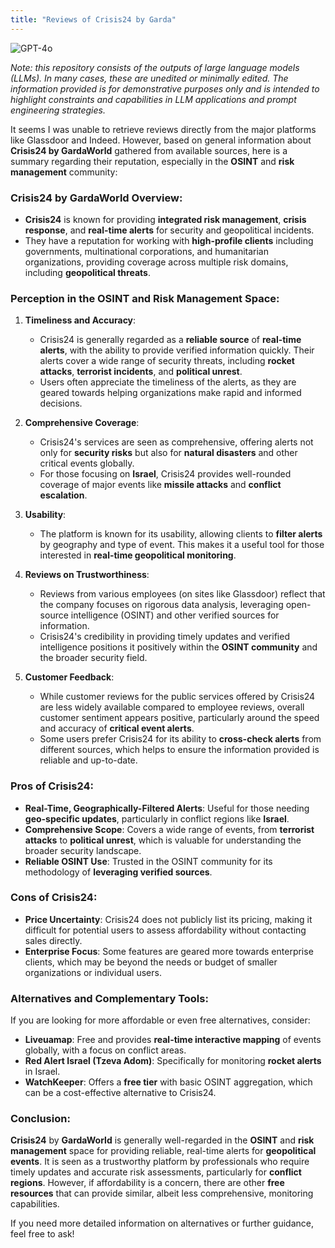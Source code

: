 ```yaml
---
title: "Reviews of Crisis24 by Garda"
---
```

![GPT-4o](https://img.shields.io/badge/GPT--4o-3333FF?style=for-the-badge&logo=openai&logoColor=white)



*Note: this repository consists of the outputs of large language models (LLMs). In many cases, these are unedited or minimally edited. The information provided is for demonstrative purposes only and is intended to highlight constraints and capabilities in LLM applications and prompt engineering strategies.*


It seems I was unable to retrieve reviews directly from the major platforms like Glassdoor and Indeed. However, based on general information about **Crisis24 by GardaWorld** gathered from available sources, here is a summary regarding their reputation, especially in the **OSINT** and **risk management** community:

### **Crisis24 by GardaWorld Overview:**
- **Crisis24** is known for providing **integrated risk management**, **crisis response**, and **real-time alerts** for security and geopolitical incidents.
- They have a reputation for working with **high-profile clients** including governments, multinational corporations, and humanitarian organizations, providing coverage across multiple risk domains, including **geopolitical threats**.

### **Perception in the OSINT and Risk Management Space:**
1. **Timeliness and Accuracy**:
   - Crisis24 is generally regarded as a **reliable source** of **real-time alerts**, with the ability to provide verified information quickly. Their alerts cover a wide range of security threats, including **rocket attacks**, **terrorist incidents**, and **political unrest**.
   - Users often appreciate the timeliness of the alerts, as they are geared towards helping organizations make rapid and informed decisions.

2. **Comprehensive Coverage**:
   - Crisis24's services are seen as comprehensive, offering alerts not only for **security risks** but also for **natural disasters** and other critical events globally.
   - For those focusing on **Israel**, Crisis24 provides well-rounded coverage of major events like **missile attacks** and **conflict escalation**.

3. **Usability**:
   - The platform is known for its usability, allowing clients to **filter alerts** by geography and type of event. This makes it a useful tool for those interested in **real-time geopolitical monitoring**.

4. **Reviews on Trustworthiness**:
   - Reviews from various employees (on sites like Glassdoor) reflect that the company focuses on rigorous data analysis, leveraging open-source intelligence (OSINT) and other verified sources for information.
   - Crisis24's credibility in providing timely updates and verified intelligence positions it positively within the **OSINT community** and the broader security field.

5. **Customer Feedback**:
   - While customer reviews for the public services offered by Crisis24 are less widely available compared to employee reviews, overall customer sentiment appears positive, particularly around the speed and accuracy of **critical event alerts**.
   - Some users prefer Crisis24 for its ability to **cross-check alerts** from different sources, which helps to ensure the information provided is reliable and up-to-date.

### **Pros of Crisis24:**
- **Real-Time, Geographically-Filtered Alerts**: Useful for those needing **geo-specific updates**, particularly in conflict regions like **Israel**.
- **Comprehensive Scope**: Covers a wide range of events, from **terrorist attacks** to **political unrest**, which is valuable for understanding the broader security landscape.
- **Reliable OSINT Use**: Trusted in the OSINT community for its methodology of **leveraging verified sources**.

### **Cons of Crisis24:**
- **Price Uncertainty**: Crisis24 does not publicly list its pricing, making it difficult for potential users to assess affordability without contacting sales directly.
- **Enterprise Focus**: Some features are geared more towards enterprise clients, which may be beyond the needs or budget of smaller organizations or individual users.

### **Alternatives and Complementary Tools**:
If you are looking for more affordable or even free alternatives, consider:
- **Liveuamap**: Free and provides **real-time interactive mapping** of events globally, with a focus on conflict areas.
- **Red Alert Israel (Tzeva Adom)**: Specifically for monitoring **rocket alerts** in Israel.
- **WatchKeeper**: Offers a **free tier** with basic OSINT aggregation, which can be a cost-effective alternative to Crisis24.

### **Conclusion**:
**Crisis24** by **GardaWorld** is generally well-regarded in the **OSINT** and **risk management** space for providing reliable, real-time alerts for **geopolitical events**. It is seen as a trustworthy platform by professionals who require timely updates and accurate risk assessments, particularly for **conflict regions**. However, if affordability is a concern, there are other **free resources** that can provide similar, albeit less comprehensive, monitoring capabilities.

If you need more detailed information on alternatives or further guidance, feel free to ask!